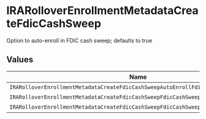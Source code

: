 # IRARolloverEnrollmentMetadataCreateFdicCashSweep

Option to auto-enroll in FDIC cash sweep; defaults to true


## Values

| Name                                                                                 | Value                                                                                |
| ------------------------------------------------------------------------------------ | ------------------------------------------------------------------------------------ |
| `IRARolloverEnrollmentMetadataCreateFdicCashSweepAutoEnrollFdicCashSweepUnspecified` | AUTO_ENROLL_FDIC_CASH_SWEEP_UNSPECIFIED                                              |
| `IRARolloverEnrollmentMetadataCreateFdicCashSweepFdicCashSweepEnroll`                | FDIC_CASH_SWEEP_ENROLL                                                               |
| `IRARolloverEnrollmentMetadataCreateFdicCashSweepFdicCashSweepDecline`               | FDIC_CASH_SWEEP_DECLINE                                                              |